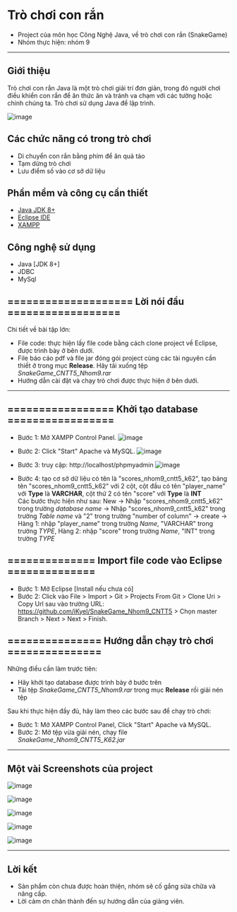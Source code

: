 # Trò chơi con rắn
* Project của môn học Công Nghệ Java, về trò chơi con rắn (SnakeGame)
* Nhóm thực hiện: nhóm 9
***
## Giới thiệu

Trò chơi con rắn Java là một trò chơi giải trí đơn giản, trong đó người chơi điều khiển con rắn để ăn thức ăn và tránh va chạm với các tường hoặc chính chúng ta. Trò chơi sử dụng Java để lập trình.

![image](https://user-images.githubusercontent.com/111947701/235714505-1ca890ba-95c6-4931-9289-c3bcd20f715b.png)

## Các chức năng có trong trò chơi
* Di chuyển con rắn bằng phím để ăn quả táo
* Tạm dừng trò chơi
* Lưu điểm số vào cơ sở dữ liệu

## Phần mềm và công cụ cần thiết

* [Java JDK 8+](https://www.oracle.com/java/technologies/downloads/#jdk19-windows)
* [Eclipse IDE](https://www.eclipse.org/downloads/)
* [XAMPP](https://www.apachefriends.org/download.html)

## Công nghệ sử dụng

* Java [JDK 8+]
* JDBC
* MySql 
## ==================== Lời nói đầu ==================
Chi tiết về bài tập lớn: 
* File code: thực hiện lấy file code bằng cách clone project về Eclipse, được trình bày ở bên dưới.
* File báo cáo pdf và file jar đóng gói project cùng các tài nguyên cần thiết ở trong mục **Release**. Hãy tải xuống tệp *SnakeGame_CNTT5_Nhom9.rar*
* Hướng dẫn cài đặt và chạy trò chơi được thực hiện ở bên dưới.

***

## ================= Khởi tạo database =================

* Bước 1: Mở XAMPP Control Panel.
![image](https://user-images.githubusercontent.com/111947701/235753610-d362f84f-2796-4c15-992d-70bd019a45e3.png)

* Bước 2: Click "Start" Apache và MySQL.
![image](https://user-images.githubusercontent.com/111947701/235753733-6200126f-0bbc-450b-96c5-b6d21bd2c31e.png)


* Bước 3: truy cập: http://localhost/phpmyadmin
![image](https://user-images.githubusercontent.com/111947701/235753825-addfe6bc-af97-423b-b099-d83753865d69.png)

* Bước 4: tạo cơ sở dữ liệu có tên là "scores_nhom9_cntt5_k62", tạo bảng tên "scores_nhom9_cntt5_k62" với 2 cột, cột đầu có tên "player_name" với **Type** là **VARCHAR**, cột thứ 2 có tên "score" với **Type** là **INT**<br>
Các bước thực hiện như sau: New -> Nhập "scores_nhom9_cntt5_k62" trong trường *database name* -> Nhập "scores_nhom9_cntt5_k62" trong trường *Table name* và "2" trong trường "number of column" -> create -> Hàng 1: nhập "player_name" trong trường *Name*, "VARCHAR" trong trường *TYPE*, Hàng 2: nhập "score" trong trường *Name*, "INT" trong trường *TYPE*

## ============== Import file code vào Eclipse ==============

* Bước 1: Mở Eclipse [Install nếu chưa có]
* Bước 2: Click vào File > Import > Git > Projects From Git > Clone Uri > Copy Url sau vào trường URL: 
https://github.com/iKyel/SnakeGame_Nhom9_CNTT5 > Chọn master Branch > Next > Next > Finish.

## =============== Hướng dẫn chạy trò chơi ===============

Những điều cần làm trước tiên:
* Hãy khởi tạo database được trình bày ở bước trên
* Tải tệp *SnakeGame_CNTT5_Nhom9.rar* trong mục **Release** rồi giải nén tệp

Sau khi thực hiện đầy đủ, hãy làm theo các bước sau để chạy trò chơi:

* Bước 1: Mở XAMPP Control Panel, Click "Start" Apache và MySQL.
* Bước 2: Mở tệp vừa giải nén, chạy file *SnakeGame_Nhom9_CNTT5_K62.jar*

***

## Một vài Screenshots của project

![image](https://user-images.githubusercontent.com/111947701/235725896-e93a74b1-3a8d-4122-b6df-1dc2203e8ad0.png)

![image](https://user-images.githubusercontent.com/111947701/235725925-2d20aa95-1401-48f8-ae15-a8fcaf887185.png)

![image](https://user-images.githubusercontent.com/111947701/235725954-9ec11409-e8e8-43be-8307-6d3d4f5fb529.png)

![image](https://user-images.githubusercontent.com/111947701/235726013-4d63012b-bfc9-45d0-9560-8fe4e27f66f3.png)

![image](https://user-images.githubusercontent.com/111947701/235726065-0e91157e-ed94-4b63-aa87-997f6edf1b0b.png)

***

## Lời kết
* Sản phẩm còn chưa được hoàn thiện, nhóm sẽ cố gắng sửa chữa và nâng cấp.
* Lời cảm ơn chân thành đến sự hướng dẫn của giảng viên.
 




